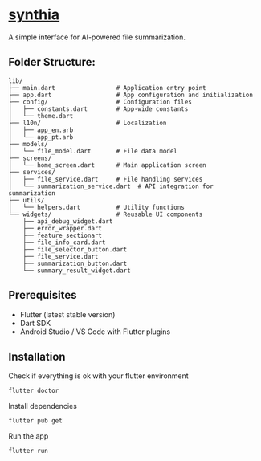 # [synthia](https://github.com/pa-tiq/synthia)

A simple interface for AI-powered file summarization.

## Folder Structure:

```
lib/
├── main.dart                 # Application entry point
├── app.dart                  # App configuration and initialization
├── config/                   # Configuration files
│   ├── constants.dart        # App-wide constants
│   └── theme.dart            
├── l10n/                     # Localization
│   ├── app_en.arb           
│   └── app_pt.arb            
├── models/
│   └── file_model.dart       # File data model
├── screens/
│   └── home_screen.dart      # Main application screen
├── services/
│   ├── file_service.dart     # File handling services
│   └── summarization_service.dart  # API integration for summarization
├── utils/
│   └── helpers.dart          # Utility functions
└── widgets/                  # Reusable UI components
    ├── api_debug_widget.dart       
    ├── error_wrapper.dart          
    ├── feature_sectionart        
    ├── file_info_card.dart        
    ├── file_selector_button.dart   
    ├── file_service.dart           
    ├── summarization_button.dart   
    └── summary_result_widget.dart 
```

## Prerequisites

- Flutter (latest stable version)
- Dart SDK
- Android Studio / VS Code with Flutter plugins

## Installation

Check if everything is ok with your flutter environment

```bash
flutter doctor
```

Install dependencies

```bash
flutter pub get
```

Run the app

```bash
flutter run
```
